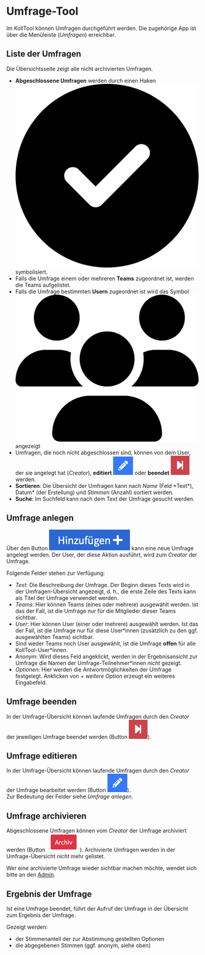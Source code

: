 # Umfrage-Tool

Im KollTool können Umfragen durchgeführt werden. Die zugehörige App ist über die Menüleiste \(*Umfragen*\) erreichbar.

## Liste der Umfragen

Die Übersichtsseite zeigt alle nicht archivierten Umfragen.

+ **Abgeschlossene Umfragen** werden durch einen Haken ![Erledigt-Häkchen|30](attachments/circle-check-solid.svg) symbolisiert.
+ Falls die Umfrage einem oder mehreren **Teams** zugeordnet ist, werden die Teams aufgelistet.
+ Falls die Umfrage bestimmten **Usern** zugeordnet ist wird das Symbol ![Userzuordnung|30](attachments/users-solid.svg) angezeigt
+ Umfragen, die noch nicht abgeschlossen sind, können von dem User, der sie angelegt hat \(*Creator*\), **editiert** ![Edit-Symbol](attachments/edit_symbol.png) oder **beendet** ![Umfrage beenden](attachments/finish_symbol.png) werden.
+ **Sortieren**: Die Übersicht der Umfragen kann nach *Name* \(Feld \*Text*), Datum* \(der Erstellung\) und *Stimmen* \(Anzahl\) sortiert werden.
+ **Suche**: Im Suchfeld kann nach dem Text der Umfrage gesucht werden.

## Umfrage anlegen

Über den Button ![Umfrage anlegen|100](attachments/add_poll_button.png) kann eine neue Umfrage angelegt werden. Der User, der diese Aktion ausführt, wird zum *Creator* der Umfrage.

Folgende Felder stehen zur Verfügung:

+ *Text*: Die Beschreibung der Umfrage. Der Beginn dieses Texts wird in der Umfragen-Übersicht angezeigt, d. h., die erste Zeile des Texts kann als Titel der Umfrage verwendet werden.
+ *Teams*: Hier können Teams \(eines oder mehrere\) ausgewählt werden. Ist das der Fall, ist die Umfrage nur für die Mitglieder dieser Teams sichtbar.
+ *User*: Hier können User \(einer oder mehrere\) ausgewählt werden. Ist das der Fall, ist die Umfrage nur für diese User\*innen \(zusätzlich zu den ggf. ausgewählten Teams\) sichtbar.
+ Sind weder Teams noch User ausgewählt, ist die Umfrage **offen** für alle KollTool-User\*innen.
+ *Anonym*: Wird dieses Feld angeklickt, werden in der Ergebnisansicht zur Umfrage die Namen der Umfrage-Teilnehmer\*innen *nicht* gezeigt.
+ *Optionen*: Hier werden die Antwortmöglichkeiten der Umfrage festgelegt. Anklicken von *+ weitere Option* erzeugt ein weiteres Eingabefeld. 

## Umfrage beenden

In der Umfrage-Übersicht können laufende Umfragen durch den *Creator* der jeweiligen Umfrage beendet werden \(Button ![Umfrage beenden](attachments/finish_symbol.png)\).

## Umfrage editieren

In der Umfrage-Übersicht können laufende Umfragen durch den *Creator* der Umfrage bearbeitet werden \(Button ![Umfrage beenden](attachments/edit_symbol.png)\).   
Zur Bedeutung der Felder siehe *Umfrage anlegen*.

## Umfrage archivieren

Abgeschlossene Umfragen können vom *Creator* der Umfrage archiviert werden \(Button ![Umfrage archivieren](attachments/poll_archiv.png)\). Archivierte Umfragen werden in der Umfrage-Übersicht *nicht* mehr gelistet.

Wer eine archivierte Umfrage wieder sichtbar machen möchte, wendet sich bitte an den [Admin](mailto:kolltooladmin@vfll.de).


## Ergebnis der Umfrage

Ist eine Umfrage beendet, führt der Aufruf der Umfrage in der Übersicht zum Ergebnis der Umfrage.

Gezeigt werden:

+ der Stimmenanteil der zur Abstimmung gestellten Optionen
+ die abgegebenen Stimmen \(ggf. anonym, siehe oben\)


